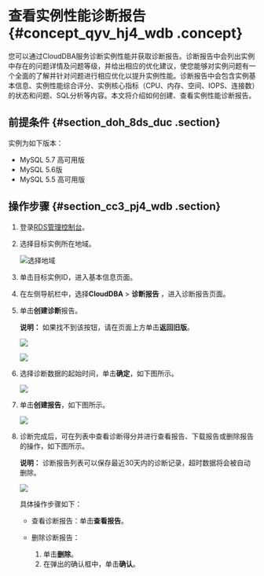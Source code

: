 # 查看实例性能诊断报告 {#concept_qyv_hj4_wdb .concept}

您可以通过CloudDBA服务诊断实例性能并获取诊断报告。诊断报告中会列出实例中存在的问题详情及问题等级，并给出相应的优化建议，使您能够对实例问题有一个全面的了解并针对问题进行相应优化以提升实例性能。诊断报告中会包含实例基本信息、实例性能综合评分、实例核心指标（CPU、内存、空间、IOPS、连接数）的状态和问题、SQL分析等内容。本文将介绍如何创建、查看实例性能诊断报告。

## 前提条件 {#section_doh_8ds_duc .section}

实例为如下版本：

-   MySQL 5.7 高可用版
-   MySQL 5.6版
-   MySQL 5.5 高可用版

## 操作步骤 {#section_cc3_pj4_wdb .section}

1.  登录[RDS管理控制台](https://rds.console.aliyun.com/)。
2.  选择目标实例所在地域。

    ![选择地域](http://static-aliyun-doc.oss-cn-hangzhou.aliyuncs.com/assets/img/7814/156654595436543_zh-CN.png)

3.  单击目标实例ID，进入基本信息页面。
4.  在左侧导航栏中，选择**CloudDBA** \> **诊断报告** ，进入诊断报告页面。
5.  单击**创建诊断**报告。

    **说明：** 如果找不到该按钮，请在页面上方单击**返回旧版**。

    ![](http://static-aliyun-doc.oss-cn-hangzhou.aliyuncs.com/assets/img/41832/156654595457305_zh-CN.png)

    ![](http://static-aliyun-doc.oss-cn-hangzhou.aliyuncs.com/assets/img/7912/156654595431540_zh-CN.png)

6.  选择诊断数据的起始时间，单击**确定**，如下图所示。

    ![](http://static-aliyun-doc.oss-cn-hangzhou.aliyuncs.com/assets/img/7912/15665459543092_zh-CN.png)

7.  单击**创建报告**，如下图所示。

    ![](http://static-aliyun-doc.oss-cn-hangzhou.aliyuncs.com/assets/img/7912/15665459553093_zh-CN.png)

8.  诊断完成后，可在列表中查看诊断得分并进行查看报告、下载报告或删除报告的操作，如下图所示。

    **说明：** 诊断报告列表可以保存最近30天内的诊断记录，超时数据将会被自动删除。

    ![](http://static-aliyun-doc.oss-cn-hangzhou.aliyuncs.com/assets/img/7912/156654595531542_zh-CN.png)

    具体操作步骤如下：

    -   查看诊断报告：单击**查看报告**。

    -   删除诊断报告：

        1.  单击**删除**。
        2.  在弹出的确认框中，单击**确认**。

